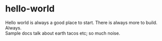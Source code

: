 # hello-world
Hello world is always a good place to start.
There is always more to build. Always. <br>
Sample docs talk about earth tacos etc; so much noise. 
